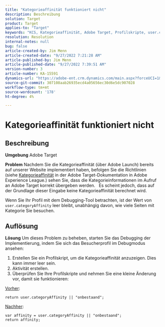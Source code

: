 ```yaml
---
title: "Kategorieaffinität funktioniert nicht"
description: Beschreibung
solution: Target
product: Target
applies-to: "Target"
keywords: "KCS, Kategorieaffinität, Adobe Target, Profilskripte, user.categoryAffinity"
resolution: Resolution
internal-notes: null
bug: false
article-created-by: Jim Menn
article-created-date: "9/27/2022 7:21:28 AM"
article-published-by: Jim Menn
article-published-date: "9/27/2022 7:39:51 AM"
version-number: 3
article-number: KA-15591
dynamics-url: "https://adobe-ent.crm.dynamics.com/main.aspx?forceUCI=1&pagetype=entityrecord&etn=knowledgearticle&id=05ff4dfb-343e-ed11-9db1-0022480866ad"
source-git-commit: 307108aab26935ecd4a05656ec30d6e5dc907028
workflow-type: tm+mt
source-wordcount: '178'
ht-degree: 4%

---
```


# Kategorieaffinität funktioniert nicht

## Beschreibung


<b>Umgebung</b>
Adobe Target

<b>Problem</b>
Nachdem Sie die Kategorieaffinität (über Adobe Launch) bereits auf unserer Website implementiert haben, befolgen Sie die Richtlinien (siehe [Kategorieaffinität](https://docs.adobe.com/content/help/en/target/using/audiences/visitor-profiles/category-affinity.html "Klicken Sie auf den Link https://docs.adobe.com/content/help/en/target/using/audiences/visitor-profiles/category-affinity.html") in der Adobe Target-Dokumentation in Adobe Experience League.) sehen Sie, dass die Kategorieinformationen im Aufruf an Adobe Target korrekt übergeben werden.
 
Es scheint jedoch, dass auf der Grundlage dieser Eingabe keine Kategorieaffinität berechnet wird.

Wenn Sie Ihr Profil mit dem Debugging-Tool betrachten, ist der Wert von `user.categoryAffinity` leer bleibt, unabhängig davon, wie viele Seiten mit Kategorie Sie besuchen.


## Auflösung


<b>Lösung</b>
Um dieses Problem zu beheben, starten Sie das Debugging der Implementierung, indem Sie sich das Besucherprofil im Debugmodus ansehen:

1. Erstellen Sie ein Profilskript, um die Kategorieaffinität anzuzeigen. Dies kann immer leer sein.
2. Aktivität erstellen.
3. Überprüfen Sie Ihre Profilskripte und nehmen Sie eine kleine Änderung vor, damit sie funktionieren:


<u>Vorher</u>:


```
return user.categoryAffinity || "onbestaand";
```


<u>Nachher</u>:


```
var affinity = user.categoryAffinity || "onbestaand";
return affinity;
```

